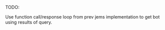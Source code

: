 TODO:

Use function call/response loop from prev jems implementation to get bot using results of query.
